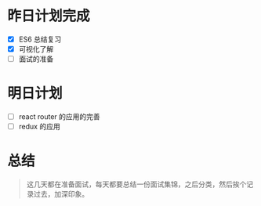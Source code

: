 # 昨日计划完成
- [x] ES6 总结复习
- [x] 可视化了解
- [ ] 面试的准备

# 明日计划
- [ ] react router 的应用的完善
- [ ] redux 的应用

# 总结
> 这几天都在准备面试，每天都要总结一份面试集锦，之后分类，然后挨个记录过去，加深印象。



